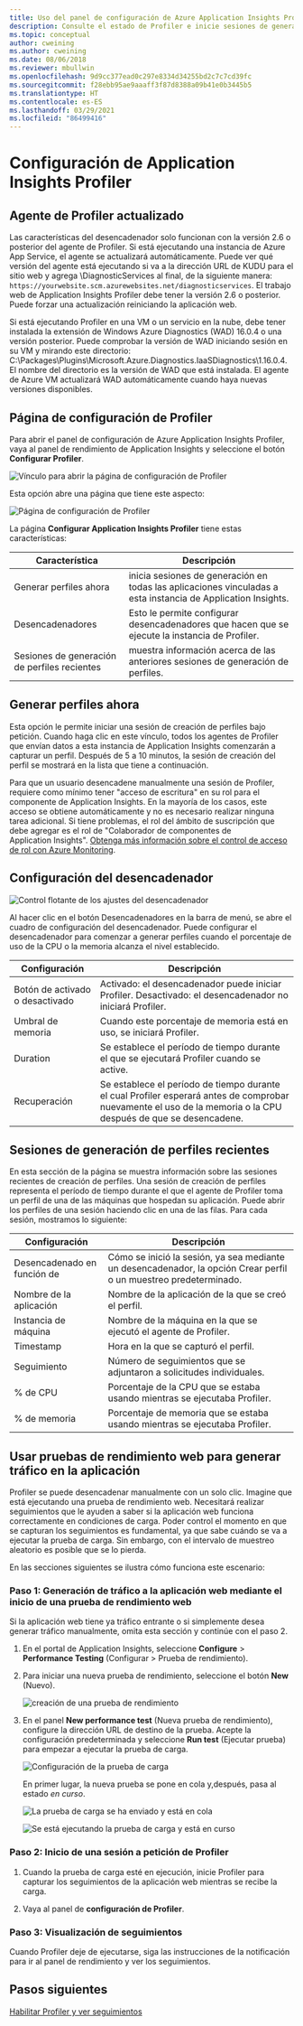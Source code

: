 ```yaml
---
title: Uso del panel de configuración de Azure Application Insights Profiler | Microsoft Docs
description: Consulte el estado de Profiler e inicie sesiones de generación de perfiles
ms.topic: conceptual
author: cweining
ms.author: cweining
ms.date: 08/06/2018
ms.reviewer: mbullwin
ms.openlocfilehash: 9d9cc377ead0c297e8334d34255bd2c7c7cd39fc
ms.sourcegitcommit: f28ebb95ae9aaaff3f87d8388a09b41e0b3445b5
ms.translationtype: HT
ms.contentlocale: es-ES
ms.lasthandoff: 03/29/2021
ms.locfileid: "86499416"
---
```

# <a name="configure-application-insights-profiler"></a>Configuración de Application Insights Profiler

## <a name="updated-profiler-agent"></a>Agente de Profiler actualizado
Las características del desencadenador solo funcionan con la versión 2.6 o posterior del agente de Profiler. Si está ejecutando una instancia de Azure App Service, el agente se actualizará automáticamente. Puede ver qué versión del agente está ejecutando si va a la dirección URL de KUDU para el sitio web y agrega \DiagnosticServices al final, de la siguiente manera: `https://yourwebsite.scm.azurewebsites.net/diagnosticservices`. El trabajo web de Application Insights Profiler debe tener la versión 2.6 o posterior. Puede forzar una actualización reiniciando la aplicación web. 

Si está ejecutando Profiler en una VM o un servicio en la nube, debe tener instalada la extensión de Windows Azure Diagnostics (WAD) 16.0.4 o una versión posterior. Puede comprobar la versión de WAD iniciando sesión en su VM y mirando este directorio: C:\Packages\Plugins\Microsoft.Azure.Diagnostics.IaaSDiagnostics\1.16.0.4. El nombre del directorio es la versión de WAD que está instalada. El agente de Azure VM actualizará WAD automáticamente cuando haya nuevas versiones disponibles.

## <a name="profiler-settings-page"></a>Página de configuración de Profiler

Para abrir el panel de configuración de Azure Application Insights Profiler, vaya al panel de rendimiento de Application Insights y seleccione el botón **Configurar Profiler**.

![Vínculo para abrir la página de configuración de Profiler][configure-profiler-entry]

Esta opción abre una página que tiene este aspecto:

![Página de configuración de Profiler][configure-profiler-page]

La página **Configurar Application Insights Profiler** tiene estas características:

| Característica | Descripción |
|-|-|
Generar perfiles ahora | inicia sesiones de generación en todas las aplicaciones vinculadas a esta instancia de Application Insights.
Desencadenadores | Esto le permite configurar desencadenadores que hacen que se ejecute la instancia de Profiler. 
Sesiones de generación de perfiles recientes | muestra información acerca de las anteriores sesiones de generación de perfiles.

## <a name="profile-now"></a>Generar perfiles ahora
Esta opción le permite iniciar una sesión de creación de perfiles bajo petición. Cuando haga clic en este vínculo, todos los agentes de Profiler que envían datos a esta instancia de Application Insights comenzarán a capturar un perfil. Después de 5 a 10 minutos, la sesión de creación del perfil se mostrará en la lista que tiene a continuación.

Para que un usuario desencadene manualmente una sesión de Profiler, requiere como mínimo tener "acceso de escritura" en su rol para el componente de Application Insights. En la mayoría de los casos, este acceso se obtiene automáticamente y no es necesario realizar ninguna tarea adicional. Si tiene problemas, el rol del ámbito de suscripción que debe agregar es el rol de "Colaborador de componentes de Application Insights". [Obtenga más información sobre el control de acceso de rol con Azure Monitoring](./resources-roles-access-control.md).

## <a name="trigger-settings"></a>Configuración del desencadenador
![Control flotante de los ajustes del desencadenador][trigger-settings-flyout]

Al hacer clic en el botón Desencadenadores en la barra de menú, se abre el cuadro de configuración del desencadenador. Puede configurar el desencadenador para comenzar a generar perfiles cuando el porcentaje de uso de la CPU o la memoria alcanza el nivel establecido.

| Configuración | Descripción |
|-|-|
Botón de activado o desactivado | Activado: el desencadenador puede iniciar Profiler. Desactivado: el desencadenador no iniciará Profiler.
Umbral de memoria | Cuando este porcentaje de memoria está en uso, se iniciará Profiler.
Duration | Se establece el período de tiempo durante el que se ejecutará Profiler cuando se active.
Recuperación | Se establece el período de tiempo durante el cual Profiler esperará antes de comprobar nuevamente el uso de la memoria o la CPU después de que se desencadene.

## <a name="recent-profiling-sessions"></a>Sesiones de generación de perfiles recientes
En esta sección de la página se muestra información sobre las sesiones recientes de creación de perfiles. Una sesión de creación de perfiles representa el período de tiempo durante el que el agente de Profiler toma un perfil de una de las máquinas que hospedan su aplicación. Puede abrir los perfiles de una sesión haciendo clic en una de las filas. Para cada sesión, mostramos lo siguiente:

| Configuración | Descripción |
|-|-|
Desencadenado en función de | Cómo se inició la sesión, ya sea mediante un desencadenador, la opción Crear perfil o un muestreo predeterminado. 
Nombre de la aplicación | Nombre de la aplicación de la que se creó el perfil.
Instancia de máquina | Nombre de la máquina en la que se ejecutó el agente de Profiler.
Timestamp | Hora en la que se capturó el perfil.
Seguimiento | Número de seguimientos que se adjuntaron a solicitudes individuales.
% de CPU | Porcentaje de la CPU que se estaba usando mientras se ejecutaba Profiler.
% de memoria | Porcentaje de memoria que se estaba usando mientras se ejecutaba Profiler.

## <a name="use-web-performance-tests-to-generate-traffic-to-your-application"></a><a id="profileondemand"></a> Usar pruebas de rendimiento web para generar tráfico en la aplicación

Profiler se puede desencadenar manualmente con un solo clic. Imagine que está ejecutando una prueba de rendimiento web. Necesitará realizar seguimientos que le ayuden a saber si la aplicación web funciona correctamente en condiciones de carga. Poder control el momento en que se capturan los seguimientos es fundamental, ya que sabe cuándo se va a ejecutar la prueba de carga. Sin embargo, con el intervalo de muestreo aleatorio es posible que se lo pierda.

En las secciones siguientes se ilustra cómo funciona este escenario:

### <a name="step-1-generate-traffic-to-your-web-app-by-starting-a-web-performance-test"></a>Paso 1: Generación de tráfico a la aplicación web mediante el inicio de una prueba de rendimiento web

Si la aplicación web tiene ya tráfico entrante o si simplemente desea generar tráfico manualmente, omita esta sección y continúe con el paso 2.

1. En el portal de Application Insights, seleccione **Configure** > **Performance Testing** (Configurar > Prueba de rendimiento). 

1. Para iniciar una nueva prueba de rendimiento, seleccione el botón **New** (Nuevo).

   ![creación de una prueba de rendimiento][create-performance-test]

1. En el panel **New performance test** (Nueva prueba de rendimiento), configure la dirección URL de destino de la prueba. Acepte la configuración predeterminada y seleccione **Run test** (Ejecutar prueba) para empezar a ejecutar la prueba de carga.

    ![Configuración de la prueba de carga][configure-performance-test]

    En primer lugar, la nueva prueba se pone en cola y,después, pasa al estado *en curso*.

    ![La prueba de carga se ha enviado y está en cola][load-test-queued]

    ![Se está ejecutando la prueba de carga y está en curso][load-test-in-progress]

### <a name="step-2-start-a-profiler-on-demand-session"></a>Paso 2: Inicio de una sesión a petición de Profiler

1. Cuando la prueba de carga esté en ejecución, inicie Profiler para capturar los seguimientos de la aplicación web mientras se recibe la carga.

1. Vaya al panel de **configuración de Profiler**.


### <a name="step-3-view-traces"></a>Paso 3: Visualización de seguimientos

Cuando Profiler deje de ejecutarse, siga las instrucciones de la notificación para ir al panel de rendimiento y ver los seguimientos.

## <a name="next-steps"></a>Pasos siguientes
[Habilitar Profiler y ver seguimientos](profiler-overview.md?toc=/azure/azure-monitor/toc.json)

[profiler-on-demand]: ./media/profiler-settings/Profiler-on-demand.png
[configure-profiler-entry]: ./media/profiler-settings/configure-profiler-entry.png
[configure-profiler-page]: ./media/profiler-settings/configureBlade.png
[trigger-settings-flyout]: ./media/profiler-settings/CPUTrigger.png
[create-performance-test]: ./media/profiler-settings/new-performance-test.png
[configure-performance-test]: ./media/profiler-settings/configure-performance-test.png
[load-test-queued]: ./media/profiler-settings/load-test-queued.png
[load-test-in-progress]: ./media/profiler-settings/load-test-inprogress.png
[enable-app-insights]: ./media/profiler-settings/enable-app-insights-blade-01.png
[update-site-extension]: ./media/profiler-settings/update-site-extension-01.png
[change-and-save-appinsights]: ./media/profiler-settings/change-and-save-appinsights-01.png
[app-settings-for-profiler]: ./media/profiler-settings/appsettings-for-profiler-01.png
[check-for-extension-update]: ./media/profiler-settings/check-extension-update-01.png
[profiler-timeout]: ./media/profiler-settings/profiler-timeout.png
